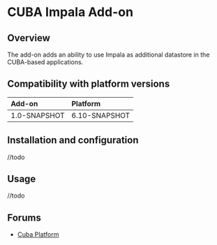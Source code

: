 # CUBA Impala Add-on
## Overview

The add-on adds an ability to use Impala as additional datastore in the CUBA-based
applications.

## Compatibility with platform versions

| Add-on        | Platform      |
|:------------- |:------------- |
| 1.0-SNAPSHOT  | 6.10-SNAPSHOT |

## Installation and configuration

//todo

## Usage

//todo

## Forums
* [Cuba Platform](https://www.cuba-platform.com/support/)
